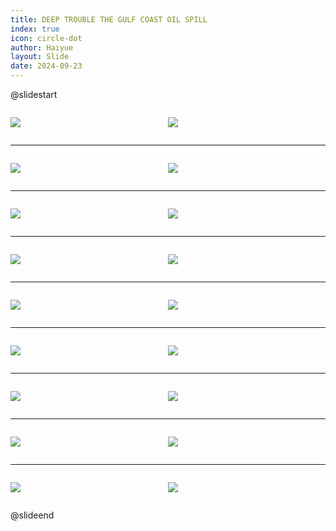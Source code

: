 ```yaml
---
title: DEEP TROUBLE THE GULF COAST OIL SPILL
index: true
icon: circle-dot
author: Haiyue
layout: Slide
date: 2024-09-23
---
```

 
@slidestart

<div style="display:flex">
<div style="flex:1">

![](https://raw.githubusercontent.com/yclord/reading/refs/heads/master/english/Level-U/DEEP%20TROUBLE%20THE%20GULF%20COAST%20OIL%20SPILL/001.webp)
</div>
<div style="flex:1">

![](https://raw.githubusercontent.com/yclord/reading/refs/heads/master/english/Level-U/DEEP%20TROUBLE%20THE%20GULF%20COAST%20OIL%20SPILL/002.webp)
</div>
</div>

---

<div style="display:flex">
<div style="flex:1">

![](https://raw.githubusercontent.com/yclord/reading/refs/heads/master/english/Level-U/DEEP%20TROUBLE%20THE%20GULF%20COAST%20OIL%20SPILL/003.webp)
</div>
<div style="flex:1">

![](https://raw.githubusercontent.com/yclord/reading/refs/heads/master/english/Level-U/DEEP%20TROUBLE%20THE%20GULF%20COAST%20OIL%20SPILL/004.webp)
</div>
</div>

---

<div style="display:flex">
<div style="flex:1">

![](https://raw.githubusercontent.com/yclord/reading/refs/heads/master/english/Level-U/DEEP%20TROUBLE%20THE%20GULF%20COAST%20OIL%20SPILL/005.webp)
</div>
<div style="flex:1">

![](https://raw.githubusercontent.com/yclord/reading/refs/heads/master/english/Level-U/DEEP%20TROUBLE%20THE%20GULF%20COAST%20OIL%20SPILL/006.webp)
</div>
</div>

---

<div style="display:flex">
<div style="flex:1">

![](https://raw.githubusercontent.com/yclord/reading/refs/heads/master/english/Level-U/DEEP%20TROUBLE%20THE%20GULF%20COAST%20OIL%20SPILL/007.webp)
</div>
<div style="flex:1">

![](https://raw.githubusercontent.com/yclord/reading/refs/heads/master/english/Level-U/DEEP%20TROUBLE%20THE%20GULF%20COAST%20OIL%20SPILL/008.webp)
</div>
</div>

---

<div style="display:flex">
<div style="flex:1">

![](https://raw.githubusercontent.com/yclord/reading/refs/heads/master/english/Level-U/DEEP%20TROUBLE%20THE%20GULF%20COAST%20OIL%20SPILL/009.webp)
</div>
<div style="flex:1">

![](https://raw.githubusercontent.com/yclord/reading/refs/heads/master/english/Level-U/DEEP%20TROUBLE%20THE%20GULF%20COAST%20OIL%20SPILL/010.webp)
</div>
</div>

---

<div style="display:flex">
<div style="flex:1">

![](https://raw.githubusercontent.com/yclord/reading/refs/heads/master/english/Level-U/DEEP%20TROUBLE%20THE%20GULF%20COAST%20OIL%20SPILL/011.webp)
</div>
<div style="flex:1">

![](https://raw.githubusercontent.com/yclord/reading/refs/heads/master/english/Level-U/DEEP%20TROUBLE%20THE%20GULF%20COAST%20OIL%20SPILL/012.webp)
</div>
</div>

---

<div style="display:flex">
<div style="flex:1">

![](https://raw.githubusercontent.com/yclord/reading/refs/heads/master/english/Level-U/DEEP%20TROUBLE%20THE%20GULF%20COAST%20OIL%20SPILL/013.webp)
</div>
<div style="flex:1">

![](https://raw.githubusercontent.com/yclord/reading/refs/heads/master/english/Level-U/DEEP%20TROUBLE%20THE%20GULF%20COAST%20OIL%20SPILL/014.webp)
</div>
</div>

---

<div style="display:flex">
<div style="flex:1">

![](https://raw.githubusercontent.com/yclord/reading/refs/heads/master/english/Level-U/DEEP%20TROUBLE%20THE%20GULF%20COAST%20OIL%20SPILL/015.webp)
</div>
<div style="flex:1">

![](https://raw.githubusercontent.com/yclord/reading/refs/heads/master/english/Level-U/DEEP%20TROUBLE%20THE%20GULF%20COAST%20OIL%20SPILL/016.webp)
</div>
</div>

---

<div style="display:flex">
<div style="flex:1">

![](https://raw.githubusercontent.com/yclord/reading/refs/heads/master/english/Level-U/DEEP%20TROUBLE%20THE%20GULF%20COAST%20OIL%20SPILL/017.webp)
</div>
<div style="flex:1">

![](https://raw.githubusercontent.com/yclord/reading/refs/heads/master/english/Level-U/DEEP%20TROUBLE%20THE%20GULF%20COAST%20OIL%20SPILL/018.webp)
</div>
</div>

@slideend